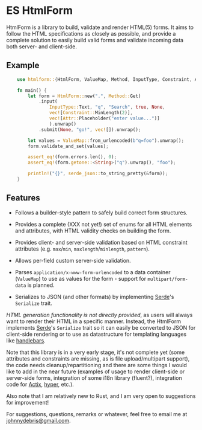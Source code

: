 # ES HtmlForm

HtmlForm is a library to build, validate and render HTML(5) forms. It aims to
follow the HTML specifications as closely as possible, and provide a complete
solution to easily build valid forms and validate incoming data both server-
and client-side.

## Example

```rust
    use htmlform::{HtmlForm, ValueMap, Method, InputType, Constraint, Attr};

    fn main() {
        let form = HtmlForm::new(".", Method::Get)
            .input(
                InputType::Text, "q", "Search", true, None,
                vec![Constraint::MinLength(2)],
                vec![Attr::Placeholder("enter value...")]
                ).unwrap()
            .submit(None, "go!", vec![]).unwrap();

        let values = ValueMap::from_urlencoded(b"q=foo").unwrap();
        form.validate_and_set(values);

        assert_eq!(form.errors.len(), 0);
        assert_eq!(form.getone::<String>("q").unwrap(), "foo");

        println!("{}", serde_json::to_string_pretty(&form));
    }
```

## Features

* Follows a builder-style pattern to safely build correct form structures.

* Provides a complete (XXX not yet!) set of enums for all HTML elements and
  attributes, with HTML validity checks on building the form.

* Provides client- and server-side validation based on HTML constraint
  attributes (e.g. `max`/`min`, `maxlength`/`minlength`, `pattern`).

* Allows per-field custom server-side validation.

* Parses `application/x-www-form-urlencoded` to a data container (`ValueMap`)
  to use as values for the form - support for `multipart/form-data` is
  planned.

* Serializes to JSON (and other formats) by implementing
  [Serde](https://docs.rs/serde/)'s `Serialize` trait.

*HTML generation functionality is not directly provided*, as users will always
want to render their HTML in a specific manner. Instead, the HtmlForm
implements [Serde](https://docs.rs/serde/)'s `Serialize`
trait so it can easily be converted to JSON for client-side rendering or to
use as datastructure for templating languages like
[handlebars](https://docs.rs/handlebars/).

Note that this library is in a very early stage, it's not complete yet
(some attributes and constraints are missing, as is file upload/multipart
support), the code needs cleanup/repartitioning and there are some things I
would like to add in the near future (examples of usage to render client-side
or server-side forms, integration of some i18n library (fluent?), integration
code for [Actix](https://docs.rs/actix/), [hyper](https://docs.rs/hyper/),
etc.).

Also note that I am relatively new to Rust, and I am very open to suggestions
for improvement!

For suggestions, questions, remarks or whatever, feel free to email me at
[johnnydebris@gmail.com](mailto::johnnydebris@gmail.com).

